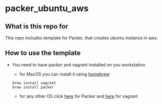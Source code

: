 # packer_ubuntu_aws

## What is this repo for
This repo includes template for Packer, that creates ubuntu instance in aws.
## How to use the template

* You need to have packer and vagrant installed on you workstation
   *  for MacOS you can install it using [homebrew](https://brew.sh/)
   
    ```
    brew install vagrant
    brew install packer
    ```
  
   *  for any other OS click [here](https://packer.io/downloads.html) for Packer and [here](https://www.vagrantup.com/downloads.html) for vagrant  
